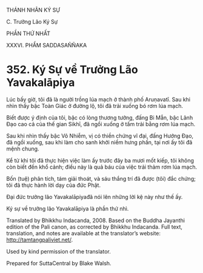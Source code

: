 THÁNH NHÂN KÝ SỰ

C. Trưởng Lão Ký Sự

PHẦN THỨ NHẤT

XXXVI. PHẨM SADDASAÑÑAKA

# 352\. Ký Sự về Trưởng Lão Yavakalāpiya

Lúc bấy giờ, tôi đã là người trồng lúa mạch ở thành phố Aruṇavatī. Sau khi nhìn thấy bậc Toàn Giác ở đường lộ, tôi đã trải xuống bó rơm lúa mạch.

Biết được ý định của tôi, bậc có lòng thương tưởng, đấng Bi Mẫn, bậc Lãnh Đạo cao cả của thế gian Sikhī, đã ngồi xuống ở tấm trải bằng rơm lúa mạch.

Sau khi nhìn thấy bậc Vô Nhiễm, vị có thiền chứng vĩ đại, đấng Hướng Đạo, đã ngồi xuống, sau khi làm cho sanh khởi niềm hưng phấn, tại nơi ấy tôi đã mệnh chung.

Kể từ khi tôi đã thực hiện việc làm ấy trước đây ba mươi mốt kiếp, tôi không còn biết đến khổ cảnh; điều này là quả báu của việc trải thảm rơm lúa mạch.

Bốn (tuệ) phân tích, tám giải thoát, và sáu thắng trí đã được (tôi) đắc chứng; tôi đã thực hành lời dạy của đức Phật.

Đại đức trưởng lão Yavakalāpiyađã nói lên những lời kệ này như thế ấy.

Ký sự về trưởng lão Yavakalāpiya là phần thứ nhì.

Translated by Bhikkhu Indacanda, 2008. Based on the Buddha Jayanthi edition of the Pali canon, as corrected by Bhikkhu Indacanda. Full text, translation, and notes are available at the translator’s website: http://tamtangpaliviet.net/.

Used by kind permission of the translator.

Prepared for SuttaCentral by Blake Walsh.